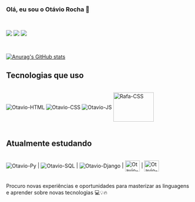 ### Olá, eu sou o Otávio Rocha 👋

<div style="display: inline_block"></br>

<a href = "mailto:otaviogrocha@yahoo.com.br"><img src="https://img.shields.io/badge/-Gmail-%23333?style=for-the-badge&logo=gmail&logoColor=white" target="_blank"></a>
<a href="https://www.linkedin.com/in/otaviogrocha/" target="_blank"><img src="https://img.shields.io/badge/-LinkedIn-%230077B5?style=for-the-badge&logo=linkedin&logoColor=white" target="_blank"></a> 
<a href="https://instagram.com/otaviog.rocha" target="_blank"><img src="https://img.shields.io/badge/-Instagram-%23E4405F?style=for-the-badge&logo=instagram&logoColor=white" target="_blank"></a>
</div></br>


[![Anurag's GitHub stats](https://github-readme-stats.vercel.app/api?username=otaviogrocha&show_icons=true&theme=tokyonight)](https://github.com/anuraghazra/github-readme-stats)


## Tecnologias que uso

<div style="display: inline_block"><br>
  <img align="center" alt="Otavio-HTML" src="https://img.shields.io/badge/HTML5-E34F26?style=for-the-badge&logo=html5&logoColor=white">
  <img align="center" alt="Otavio-CSS" src="https://img.shields.io/badge/CSS3-1572B6?style=for-the-badge&logo=css3&logoColor=white">
  <img align="center" alt="Otavio-JS" src="https://img.shields.io/badge/JavaScript-F7DF1E?style=for-the-badge&logo=javascript&logoColor=black">
  <img align="center" alt="Rafa-CSS"  height="80" width="110" src="[https://khromov.github.io/wordpress-badge-generator/images/wp-button-small.png](https://img.shields.io/badge/Wordpress-21759B?style=for-the-badge&logo=wordpress&logoColor=white)"/>                
 </div></br>

## Atualmente estudando
<div style="display: inline_block"><br>
<img align="center" alt="Otavio-Py" src="https://img.shields.io/badge/Python-14354C?style=for-the-badge&logo=python&logoColor=white">
  |
<img align="center" alt="Otavio-SQL" src="https://img.shields.io/badge/MySQL-00000F?style=for-the-badge&logo=mysql&logoColor=white">
  |
<img align="center" alt="Otavio-Django" src= "https://img.shields.io/badge/Django-092E20?style=for-the-badge&logo=django&logoColor=white">
  |
<img align="center" alt="Otavio-Java" src= "https://raw.githubusercontent.com/jmnote/z-icons/master/svg/java.svg" width = "40" height = "30">
  |
<img align="center" alt="Otavio-C#" src= "https://raw.githubusercontent.com/jmnote/z-icons/master/svg/csharp.svg" width = "40" height = "30"> 

 </div>
                                                                                                                                           
 </br>
  
  Procuro novas experiências e oportunidades para masterizar as linguagens e aprender sobre novas tecnologias 💻💡🔥
